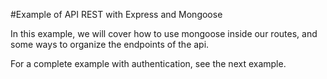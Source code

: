 #Example of API REST with Express and Mongoose

In this example, we will cover how to use mongoose inside our routes, and some ways to organize the endpoints of the api.

For a complete example with authentication, see the next example.